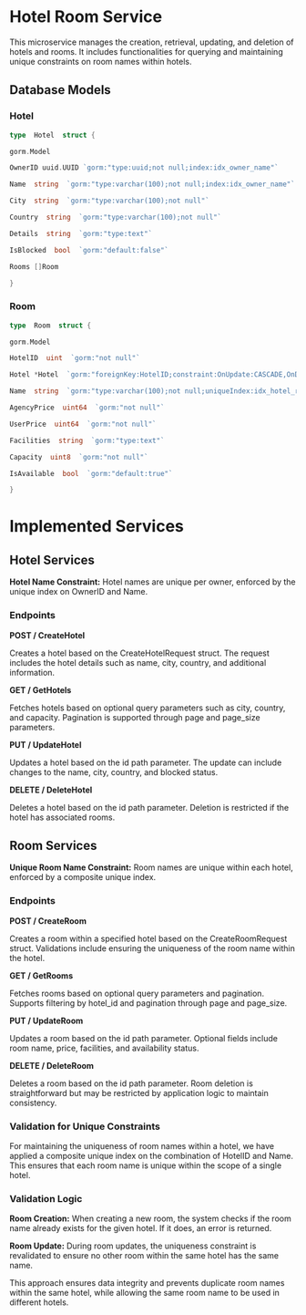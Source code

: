 
# Hotel Room Service

  

This microservice manages the creation, retrieval, updating, and deletion of hotels and rooms. It includes functionalities for querying and maintaining unique constraints on room names within hotels.

  

## Database Models

  

### Hotel

```go
type  Hotel  struct {

gorm.Model

OwnerID uuid.UUID `gorm:"type:uuid;not null;index:idx_owner_name"`

Name  string  `gorm:"type:varchar(100);not null;index:idx_owner_name"`

City  string  `gorm:"type:varchar(100);not null"`

Country  string  `gorm:"type:varchar(100);not null"`

Details  string  `gorm:"type:text"`

IsBlocked  bool  `gorm:"default:false"`

Rooms []Room

}
```

### Room

```go
type  Room  struct {

gorm.Model

HotelID  uint  `gorm:"not null"`

Hotel *Hotel  `gorm:"foreignKey:HotelID;constraint:OnUpdate:CASCADE,OnDelete:CASCADE;"`

Name  string  `gorm:"type:varchar(100);not null;uniqueIndex:idx_hotel_room_name"`

AgencyPrice  uint64  `gorm:"not null"`

UserPrice  uint64  `gorm:"not null"`

Facilities  string  `gorm:"type:text"`

Capacity  uint8  `gorm:"not null"`

IsAvailable  bool  `gorm:"default:true"`

}
```
# Implemented Services

## Hotel Services

**Hotel  Name Constraint:** Hotel  names  are  unique  per  owner, enforced  by  the  unique  index  on  OwnerID  and Name.


### Endpoints

**POST / CreateHotel**

  

Creates  a  hotel  based  on  the  CreateHotelRequest  struct. The  request  includes  the  hotel  details  such  as  name, city, country, and  additional information.

  

**GET / GetHotels**

  

Fetches  hotels  based  on  optional  query  parameters  such  as  city, country, and capacity. Pagination  is  supported  through  page  and  page_size parameters.

  

**PUT / UpdateHotel**

  

Updates  a  hotel  based  on  the  id  path parameter. The  update  can  include  changes  to  the  name, city, country, and  blocked status.

  

**DELETE / DeleteHotel**

  

Deletes  a  hotel  based  on  the  id  path parameter. Deletion  is  restricted  if  the  hotel  has  associated rooms.

  

## Room Services

**Unique  Room  Name Constraint:** Room  names  are  unique  within  each  hotel, enforced  by  a  composite  unique index.

  

### Endpoints

**POST / CreateRoom**

  

Creates  a  room  within  a  specified  hotel  based  on  the  CreateRoomRequest  struct. Validations  include  ensuring  the  uniqueness  of  the  room  name  within  the hotel.

  

**GET / GetRooms**

  

Fetches  rooms  based  on  optional  query  parameters  and pagination. Supports  filtering  by  hotel_id  and  pagination  through  page  and page_size.

  

**PUT / UpdateRoom**

  

Updates  a  room  based  on  the  id  path parameter. Optional  fields  include  room  name, price, facilities, and  availability status.

  

**DELETE / DeleteRoom**

  

Deletes  a  room  based  on  the  id  path parameter. Room  deletion  is  straightforward  but  may  be  restricted  by  application  logic  to  maintain consistency.

  

### Validation  for  Unique Constraints

For  maintaining  the  uniqueness  of  room  names  within  a  hotel, we  have  applied  a  composite  unique  index  on  the  combination  of  HotelID  and Name. This  ensures  that  each  room  name  is  unique  within  the  scope  of  a  single hotel.

  

### Validation Logic

**Room Creation:** When  creating  a  new  room, the  system  checks  if  the  room  name  already  exists  for  the  given hotel. If  it  does, an  error  is returned.

**Room Update:** During  room  updates, the  uniqueness  constraint  is  revalidated  to  ensure  no  other  room  within  the  same  hotel  has  the  same name.

This  approach  ensures  data  integrity  and  prevents  duplicate  room  names  within  the  same  hotel, while  allowing  the  same  room  name  to  be  used  in  different hotels.
